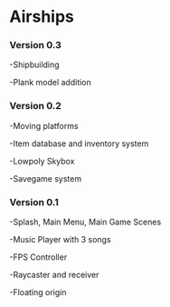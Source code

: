 # Airships

### Version 0.3

-Shipbuilding

-Plank model addition

### Version 0.2

-Moving platforms

-Item database and inventory system

-Lowpoly Skybox

-Savegame system

### Version 0.1

-Splash, Main Menu, Main Game Scenes

-Music Player with 3 songs

-FPS Controller

-Raycaster and receiver

-Floating origin